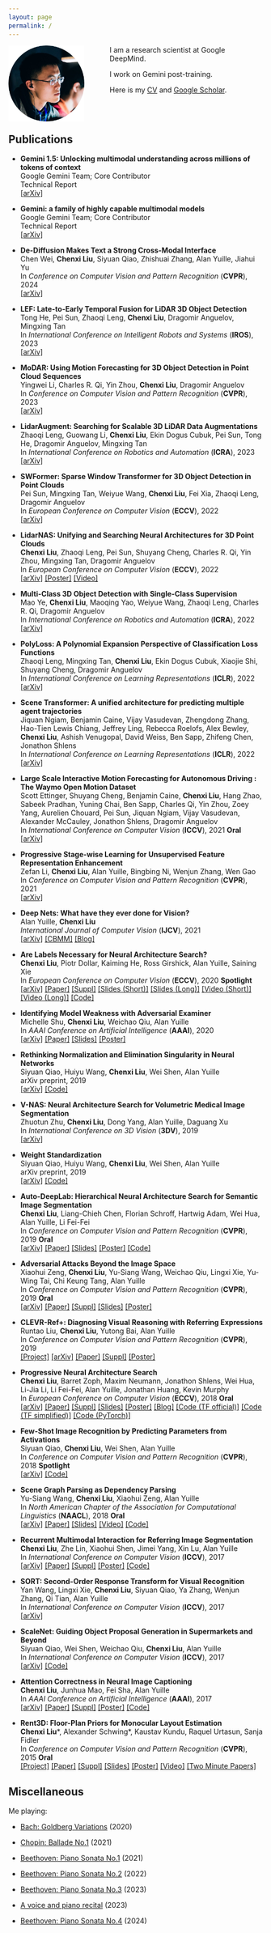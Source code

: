 ```yaml
---
layout: page
permalink: /
---
```


<!-- ## About Me -->

<img style="float: left; width: 150px; margin:0 50px 20px 0" src="assets/round.png">

I am a research scientist at Google DeepMind.

I work on Gemini post-training. 

Here is my [CV][cv] and [Google Scholar][scholar].

<br><br>

## Publications

- **Gemini 1.5: Unlocking multimodal understanding across millions of tokens of context**  
Google Gemini Team; Core Contributor  
Technical Report  
[\[arXiv\]][gemini15-arxiv]

- **Gemini: a family of highly capable multimodal models**  
Google Gemini Team; Core Contributor  
Technical Report  
[\[arXiv\]][gemini-arxiv]

- **De-Diffusion Makes Text a Strong Cross-Modal Interface**  
Chen Wei, **Chenxi Liu**, Siyuan Qiao, Zhishuai Zhang, Alan Yuille, Jiahui Yu  
In *Conference on Computer Vision and Pattern Recognition* (**CVPR**), 2024   
[\[arXiv\]][dediffusion-arxiv]

- **LEF: Late-to-Early Temporal Fusion for LiDAR 3D Object Detection**  
Tong He, Pei Sun, Zhaoqi Leng, **Chenxi Liu**, Dragomir Anguelov, Mingxing Tan  
In *International Conference on Intelligent Robots and Systems* (**IROS**), 2023  
[\[arXiv\]][lef-arxiv]

- **MoDAR: Using Motion Forecasting for 3D Object Detection in Point Cloud Sequences**  
Yingwei Li, Charles R. Qi, Yin Zhou, **Chenxi Liu**, Dragomir Anguelov  
In *Conference on Computer Vision and Pattern Recognition* (**CVPR**), 2023  
[\[arXiv\]][modar-arxiv]

- **LidarAugment: Searching for Scalable 3D LiDAR Data Augmentations**  
Zhaoqi Leng, Guowang Li, **Chenxi Liu**, Ekin Dogus Cubuk, Pei Sun, Tong He, Dragomir Anguelov, Mingxing Tan  
In *International Conference on Robotics and Automation* (**ICRA**), 2023  
[\[arXiv\]][lidaraugment-arxiv]

- **SWFormer: Sparse Window Transformer for 3D Object Detection in Point Clouds**   
Pei Sun, Mingxing Tan, Weiyue Wang, **Chenxi Liu**, Fei Xia, Zhaoqi Leng, Dragomir Anguelov  
In *European Conference on Computer Vision* (**ECCV**), 2022  
[\[arXiv\]][swformer-arxiv]

- **LidarNAS: Unifying and Searching Neural Architectures for 3D Point Clouds**  
**Chenxi Liu**, Zhaoqi Leng, Pei Sun, Shuyang Cheng, Charles R. Qi, Yin Zhou, Mingxing Tan, Dragomir Anguelov  
In *European Conference on Computer Vision* (**ECCV**), 2022  
[\[arXiv\]][lidarnas-arxiv] [\[Poster\]][lidarnas-poster] [\[Video\]][lidarnas-video]

- **Multi-Class 3D Object Detection with Single-Class Supervision**  
Mao Ye, **Chenxi Liu**, Maoqing Yao, Weiyue Wang, Zhaoqi Leng, Charles R. Qi, Dragomir Anguelov  
In *International Conference on Robotics and Automation* (**ICRA**), 2022  
[\[arXiv\]][scs-arxiv]

- **PolyLoss: A Polynomial Expansion Perspective of Classification Loss Functions**  
Zhaoqi Leng, Mingxing Tan, **Chenxi Liu**, Ekin Dogus Cubuk, Xiaojie Shi, Shuyang Cheng, Dragomir Anguelov  
In *International Conference on Learning Representations* (**ICLR**), 2022  
[\[arXiv\]][polyloss-arxiv]

- **Scene Transformer: A unified architecture for predicting multiple agent trajectories**  
Jiquan Ngiam, Benjamin Caine, Vijay Vasudevan, Zhengdong Zhang, Hao-Tien Lewis Chiang, Jeffrey Ling, Rebecca Roelofs, Alex Bewley, **Chenxi Liu**, Ashish Venugopal, David Weiss, Ben Sapp, Zhifeng Chen, Jonathon Shlens  
In *International Conference on Learning Representations* (**ICLR**), 2022  
[\[arXiv\]][st-arxiv]

- **Large Scale Interactive Motion Forecasting for Autonomous Driving : The Waymo Open Motion Dataset**  
Scott Ettinger, Shuyang Cheng, Benjamin Caine, **Chenxi Liu**, Hang Zhao, Sabeek Pradhan, Yuning Chai, Ben Sapp, Charles Qi, Yin Zhou, Zoey Yang, Aurelien Chouard, Pei Sun, Jiquan Ngiam, Vijay Vasudevan, Alexander McCauley, Jonathon Shlens, Dragomir Anguelov  
In *International Conference on Computer Vision* (**ICCV**), 2021 **Oral**    
[\[arXiv\]][womd-arxiv]

- **Progressive Stage-wise Learning for Unsupervised Feature Representation Enhancement**   
Zefan Li, **Chenxi Liu**, Alan Yuille, Bingbing Ni, Wenjun Zhang, Wen Gao  
In *Conference on Computer Vision and Pattern Recognition* (**CVPR**), 2021  
[\[arXiv\]][psl-arxiv]

- **Deep Nets: What have they ever done for Vision?**  
Alan Yuille, **Chenxi Liu**  
*International Journal of Computer Vision* (**IJCV**), 2021  
[\[arXiv\]][deepnets-arxiv] [\[CBMM\]][deepnets-cbmm] [\[Blog\]][deepnets-blog]

- **Are Labels Necessary for Neural Architecture Search?**  
**Chenxi Liu**, Piotr Dollar, Kaiming He, Ross Girshick, Alan Yuille, Saining Xie  
In *European Conference on Computer Vision* (**ECCV**), 2020 **Spotlight**    
[\[arXiv\]][unnas-arxiv] [\[Paper\]][unnas-paper] [\[Suppl\]][unnas-suppl] [\[Slides (Short)\]][unnas-slides-short] [\[Slides (Long)\]][unnas-slides-long] [\[Video (Short)\]][unnas-video-short] [\[Video (Long)\]][unnas-video-long] [\[Code\]][unnas-code]

- **Identifying Model Weakness with Adversarial Examiner**  
Michelle Shu, **Chenxi Liu**, Weichao Qiu, Alan Yuille  
In *AAAI Conference on Artificial Intelligence* (**AAAI**), 2020  
[\[arXiv\]][advexaminer-arxiv] [\[Paper\]][advexaminer-paper] [\[Slides\]][advexaminer-slides] [\[Poster\]][advexaminer-poster]

- **Rethinking Normalization and Elimination Singularity in Neural Networks**  
Siyuan Qiao, Huiyu Wang, **Chenxi Liu**, Wei Shen, Alan Yuille  
arXiv preprint, 2019  
[\[arXiv\]][bcn-arxiv] [\[Code\]][bcn-code]

- **V-NAS: Neural Architecture Search for Volumetric Medical Image Segmentation**  
Zhuotun Zhu, **Chenxi Liu**, Dong Yang, Alan Yuille, Daguang Xu  
In *International Conference on 3D Vision* (**3DV**), 2019  
[\[arXiv\]][vnas-arxiv]

- **Weight Standardization**  
Siyuan Qiao, Huiyu Wang, **Chenxi Liu**, Wei Shen, Alan Yuille  
arXiv preprint, 2019  
[\[arXiv\]][ws-arxiv] [\[Code\]][ws-code]

- **Auto-DeepLab: Hierarchical Neural Architecture Search for Semantic Image Segmentation**  
**Chenxi Liu**, Liang-Chieh Chen, Florian Schroff, Hartwig Adam, Wei Hua, Alan Yuille, Li Fei-Fei  
In *Conference on Computer Vision and Pattern Recognition* (**CVPR**), 2019 **Oral**  
[\[arXiv\]][auto-deeplab-arxiv] [\[Paper\]][auto-deeplab-paper] [\[Slides\]][auto-deeplab-slides] [\[Poster\]][auto-deeplab-poster] [\[Code\]][auto-deeplab-code]

- **Adversarial Attacks Beyond the Image Space**  
Xiaohui Zeng, **Chenxi Liu**, Yu-Siang Wang, Weichao Qiu, Lingxi Xie, Yu-Wing Tai, Chi Keung Tang, Alan Yuille  
In *Conference on Computer Vision and Pattern Recognition* (**CVPR**), 2019 **Oral**  
[\[arXiv\]][advphy-arxiv] [\[Paper\]][advphy-paper] [\[Suppl\]][advphy-suppl] [\[Slides\]][advphy-slides] [\[Poster\]][advphy-poster]

- **CLEVR-Ref+: Diagnosing Visual Reasoning with Referring Expressions**  
Runtao Liu, **Chenxi Liu**, Yutong Bai, Alan Yuille  
In *Conference on Computer Vision and Pattern Recognition* (**CVPR**), 2019  
[\[Project\]][clevr-ref+-page] [\[arXiv\]][clevr-ref+-arxiv] [\[Paper\]][clevr-ref+-paper] [\[Suppl\]][clevr-ref+-suppl] [\[Poster\]][clevr-ref+-poster]

- **Progressive Neural Architecture Search**  
**Chenxi Liu**, Barret Zoph, Maxim Neumann, Jonathon Shlens, Wei Hua, Li-Jia Li, Li Fei-Fei, Alan Yuille, Jonathan Huang, Kevin Murphy  
In *European Conference on Computer Vision* (**ECCV**), 2018 **Oral**    
[\[arXiv\]][pnas-arxiv] [\[Paper\]][pnas-paper] [\[Suppl\]][pnas-suppl] [\[Slides\]][pnas-slides] [\[Poster\]][pnas-poster] [\[Blog\]][automl-blog] [\[Code (TF official)\]][pnas-tf-official] [\[Code (TF simplified)\]][pnas-tf-simplified] [\[Code (PyTorch)\]][pnas-pytorch]

- **Few-Shot Image Recognition by Predicting Parameters from Activations**  
Siyuan Qiao, **Chenxi Liu**, Wei Shen, Alan Yuille  
In *Conference on Computer Vision and Pattern Recognition* (**CVPR**), 2018 **Spotlight**  
[\[arXiv\]][fewshot-arxiv] [\[Code\]][fewshot-code]

- **Scene Graph Parsing as Dependency Parsing**  
Yu-Siang Wang, **Chenxi Liu**, Xiaohui Zeng, Alan Yuille  
In *North American Chapter of the Association for Computational Linguistics* (**NAACL**), 2018 **Oral**  
[\[arXiv\]][sgparser-arxiv] [\[Paper\]][sgparser-paper] [\[Slides\]][sgparser-slides] [\[Video\]][sgparser-video] [\[Code\]][sgparser-code]

- **Recurrent Multimodal Interaction for Referring Image Segmentation**  
**Chenxi Liu**, Zhe Lin, Xiaohui Shen, Jimei Yang, Xin Lu, Alan Yuille  
In *International Conference on Computer Vision* (**ICCV**), 2017  
[\[arXiv\]][phrasecut-arxiv] [\[Paper\]][phrasecut-paper] [\[Suppl\]][phrasecut-suppl] [\[Poster\]][phrasecut-poster] [\[Code\]][phrasecut-code]

- **SORT: Second-Order Response Transform for Visual Recognition**  
Yan Wang, Lingxi Xie, **Chenxi Liu**, Siyuan Qiao, Ya Zhang, Wenjun Zhang, Qi Tian, Alan Yuille  
In *International Conference on Computer Vision* (**ICCV**), 2017  
[\[arXiv\]][sort-arxiv]

- **ScaleNet: Guiding Object Proposal Generation in Supermarkets and Beyond**  
Siyuan Qiao, Wei Shen, Weichao Qiu, **Chenxi Liu**, Alan Yuille  
In *International Conference on Computer Vision* (**ICCV**), 2017  
[\[arXiv\]][scalenet-arxiv] [\[Code\]][scalenet-code]

- **Attention Correctness in Neural Image Captioning**  
**Chenxi Liu**, Junhua Mao, Fei Sha, Alan Yuille  
In *AAAI Conference on Artificial Intelligence* (**AAAI**), 2017  
[\[arXiv\]][attn-corr-arxiv] [\[Paper\]][attn-corr-paper] [\[Suppl\]][attn-corr-suppl] [\[Poster\]][attn-corr-poster] [\[Code\]][attn-corr-code]

- **Rent3D: Floor-Plan Priors for Monocular Layout Estimation**  
**Chenxi Liu**\*, Alexander Schwing\*, Kaustav Kundu, Raquel Urtasun, Sanja Fidler  
In *Conference on Computer Vision and Pattern Recognition* (**CVPR**), 2015 **Oral**  
[\[Project\]][rent3d-page] [\[Paper\]][rent3d-paper] [\[Suppl\]][rent3d-suppl] [\[Slides\]][rent3d-slides] [\[Poster\]][rent3d-poster] [\[Video\]][rent3d-video] [\[Two Minute Papers\]][rent3d-2min]


## Miscellaneous

Me playing:

- [Bach: Goldberg Variations][goldberg] (2020)

- [Chopin: Ballade No.1][ballade1] (2021)

- [Beethoven: Piano Sonata No.1][sonata1] (2021)

- [Beethoven: Piano Sonata No.2][sonata2] (2022)

- [Beethoven: Piano Sonata No.3][sonata3] (2023)

- [A voice and piano recital][recital] (2023)

- [Beethoven: Piano Sonata No.4][sonata4] (2024)


[bdp]: https://en.wikipedia.org/wiki/Bloomberg_Distinguished_Professorships
[alan]: https://cs.jhu.edu/~ayuille/
[jason]: https://cs.jhu.edu/~jason/
[cv]: https://cs.jhu.edu/~cxliu/cv/CV_Chenxi_Liu.pdf
[scholar]: https://scholar.google.com/citations?user=qvRsU00AAAAJ&hl=en
[waymo-intern]: https://waymo.com/joinus/2435634/
[minds]: https://www.minds.jhu.edu/awards/minds-doctoral-dissertation-award/
[goldberg]: https://youtu.be/ywWSC1sNEd4
[ballade1]: https://youtu.be/EsCYUzZvySo
[sonata1]: https://youtu.be/pSdCUDk5Pww
[sonata2]: https://youtu.be/MeFw4eIgwjM
[sonata3]: https://youtu.be/LUS5_Wniu5E
[sonata4]: https://youtu.be/NMQmlgETaqs
[recital]: https://www.youtube.com/playlist?list=PLWkXI1ejmNYQ-PJpWx2Mqwp4sAyVwTOR_
[snap-fellowship]: https://snapresearchfellowship.splashthat.com
[nvidia-fellowship]: https://blogs.nvidia.com/blog/2018/04/04/nvidia-graduate-fellowship-program/
[google-fellowship]: https://ai.googleblog.com/2019/09/announcement-of-2019-fellowship.html
[gemini15-arxiv]: https://arxiv.org/abs/2403.05530
[gemini-arxiv]: https://arxiv.org/abs/2312.11805
[dediffusion-arxiv]: https://arxiv.org/abs/2311.00618
[lef-arxiv]: https://arxiv.org/abs/2309.16870
[modar-arxiv]: https://arxiv.org/abs/2306.03206
[lidaraugment-arxiv]: https://arxiv.org/abs/2210.13488
[swformer-arxiv]: https://arxiv.org/abs/2210.07372
[lidarnas-arxiv]: https://arxiv.org/abs/2210.05018
[lidarnas-poster]: https://cs.jhu.edu/~cxliu/posters/5318.pdf
[lidarnas-video]: https://cs.jhu.edu/~cxliu/videos/5318.mp4
[scs-arxiv]: https://arxiv.org/abs/2205.05703
[polyloss-arxiv]: https://arxiv.org/abs/2204.12511
[st-arxiv]: https://arxiv.org/abs/2106.08417
[womd-arxiv]: https://arxiv.org/abs/2104.10133
[psl-arxiv]: https://arxiv.org/abs/2106.05554
[unnas-arxiv]: https://arxiv.org/abs/2003.12056
[unnas-paper]: https://cs.jhu.edu/~cxliu/papers/unnas_eccv20.pdf
[unnas-suppl]: https://cs.jhu.edu/~cxliu/papers/unnas_suppl.pdf
[unnas-slides-short]: https://cs.jhu.edu/~cxliu/slides/unnas-talk-eccv-short.pdf
[unnas-slides-long]: https://cs.jhu.edu/~cxliu/slides/unnas-talk-eccv-long.pdf
[unnas-video-short]: https://www.youtube.com/watch?v=j9zgskDGbMg
[unnas-video-long]: https://www.youtube.com/watch?v=pz-uELduTLI
[unnas-code]: https://github.com/facebookresearch/unnas
[advexaminer-arxiv]: https://arxiv.org/abs/1911.11230
[advexaminer-paper]: https://cs.jhu.edu/~cxliu/papers/advexaminer_aaai20.pdf
[advexaminer-slides]: https://cs.jhu.edu/~cxliu/slides/advexaminer-talk-aaai.pdf
[advexaminer-poster]: https://cs.jhu.edu/~cxliu/posters/advexaminer_poster.pdf
[bcn-arxiv]: https://arxiv.org/abs/1911.09738
[bcn-code]: https://github.com/joe-siyuan-qiao/Batch-Channel-Normalization
[vnas-arxiv]: https://arxiv.org/abs/1906.02817
[ws-arxiv]: https://arxiv.org/abs/1903.10520
[ws-code]: https://github.com/joe-siyuan-qiao/WeightStandardization
[auto-deeplab-arxiv]: https://arxiv.org/abs/1901.02985
[auto-deeplab-paper]: https://cs.jhu.edu/~cxliu/papers/auto_deeplab_cvpr19.pdf
[auto-deeplab-slides]: https://cs.jhu.edu/~cxliu/slides/auto-deeplab-talk-cvpr.pdf
[auto-deeplab-poster]: https://cs.jhu.edu/~cxliu/posters/auto_deeplab_poster.pdf
[auto-deeplab-code]: https://github.com/tensorflow/models/tree/master/research/deeplab/
[clevr-ref+-page]: https://cs.jhu.edu/~cxliu/2019/clevr-ref+.html
[clevr-ref+-arxiv]: https://arxiv.org/abs/1901.00850
[clevr-ref+-paper]: https://cs.jhu.edu/~cxliu/papers/clevr_ref+_cvpr19.pdf
[clevr-ref+-suppl]: https://cs.jhu.edu/~cxliu/papers/clevr_ref+_suppl.pdf
[clevr-ref+-poster]: https://cs.jhu.edu/~cxliu/posters/clevr_ref+_poster.pdf
[deepnets-arxiv]: https://arxiv.org/abs/1805.04025
[deepnets-cbmm]: https://cbmm.mit.edu/sites/default/files/publications/CBMM-Memo-088.pdf
[deepnets-blog]: https://thegradient.pub/the-limitations-of-visual-deep-learning-and-how-we-might-fix-them/
[sgparser-arxiv]: https://arxiv.org/abs/1803.09189
[sgparser-paper]: https://cs.jhu.edu/~cxliu/papers/sgparser_naacl18.pdf
[sgparser-slides]: https://cs.jhu.edu/~cxliu/slides/sgparser-talk-naacl.pdf
[sgparser-video]: https://vimeo.com/276453229
[sgparser-code]: https://github.com/Yusics/bist-parser/tree/sgparser
[pnas-arxiv]: https://arxiv.org/abs/1712.00559
[pnas-paper]: https://cs.jhu.edu/~cxliu/papers/pnas_eccv18.pdf
[pnas-suppl]: https://cs.jhu.edu/~cxliu/papers/pnas_suppl.pdf
[pnas-slides]: https://cs.jhu.edu/~cxliu/slides/pnas-talk-eccv.pdf
[pnas-poster]: https://cs.jhu.edu/~cxliu/posters/pnas_poster.pdf
[pnas-tf-official]: https://github.com/tensorflow/models/tree/master/research/slim#Pretrained
[pnas-tf-simplified]: https://github.com/chenxi116/PNASNet.TF
[pnas-pytorch]: https://github.com/chenxi116/PNASNet.pytorch
[automl-blog]: https://www.blog.google/topics/google-cloud/cloud-automl-making-ai-accessible-every-business/
[advphy-arxiv]: https://arxiv.org/abs/1711.07183
[advphy-paper]: https://cs.jhu.edu/~cxliu/papers/advphy_cvpr19.pdf
[advphy-suppl]: https://cs.jhu.edu/~cxliu/papers/advphy_suppl.pdf
[advphy-slides]: https://cs.jhu.edu/~cxliu/slides/advphy-talk-cvpr.pdf
[advphy-poster]: https://cs.jhu.edu/~cxliu/posters/advphy_poster.pdf
[fewshot-arxiv]: https://arxiv.org/abs/1706.03466
[fewshot-code]: https://github.com/joe-siyuan-qiao/FewShot-CVPR
[scalenet-arxiv]: https://arxiv.org/abs/1704.06752
[scalenet-code]: https://github.com/joe-siyuan-qiao/ScaleNet
[phrasecut-arxiv]: https://arxiv.org/abs/1703.07939
[phrasecut-paper]: https://cs.jhu.edu/~cxliu/papers/phrasecut_iccv17.pdf
[phrasecut-suppl]: https://cs.jhu.edu/~cxliu/papers/phrasecut_suppl.pdf
[phrasecut-poster]: https://cs.jhu.edu/~cxliu/posters/phrasecut_poster.pdf
[phrasecut-code]: https://github.com/chenxi116/TF-phrasecut-public
[sort-arxiv]: https://arxiv.org/abs/1703.06993
[attn-corr-arxiv]: https://arxiv.org/abs/1605.09553
[attn-corr-paper]: https://cs.jhu.edu/~cxliu/papers/attn_corr_aaai17.pdf
[attn-corr-suppl]: https://cs.jhu.edu/~cxliu/papers/attn_corr_suppl.pdf
[attn-corr-poster]: https://cs.jhu.edu/~cxliu/posters/attn_corr_poster.pdf
[attn-corr-code]: https://github.com/chenxi116/arctic-captions/tree/attn-corr
[rent3d-page]: http://www.cs.toronto.edu/~fidler/projects/rent3D.html
[rent3d-paper]: https://cs.jhu.edu/~cxliu/papers/rent3d_cvpr15.pdf
[rent3d-suppl]: https://cs.jhu.edu/~cxliu/papers/rent3d_suppl.pdf
[rent3d-slides]: https://cs.jhu.edu/~cxliu/slides/rent3d-talk-cvpr.pdf
[rent3d-poster]: https://cs.jhu.edu/~cxliu/posters/rent3d_poster.pdf
[rent3d-video]: http://techtalks.tv/talks/rent3d-floor-plan-priors-for-monocular-layout-estimation/61611/
[rent3d-2min]: https://www.youtube.com/watch?v=UBORpapdAfU

